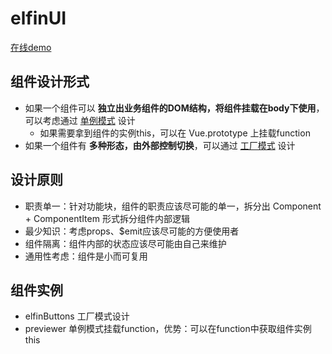 # elfinUI

[在线demo](https://codesandbox.io/s/elfinui-yndtm)

## 组件设计形式
- 如果一个组件可以 **独立出业务组件的DOM结构，将组件挂载在body下使用**，可以考虑通过 <u>单例模式</u> 设计
    - 如果需要拿到组件的实例this，可以在 Vue.prototype 上挂载function
- 如果一个组件有 **多种形态，由外部控制切换**，可以通过 <u>工厂模式</u> 设计

## 设计原则
- 职责单一：针对功能块，组件的职责应该尽可能的单一，拆分出 Component + ComponentItem 形式拆分组件内部逻辑
- 最少知识：考虑props、$emit应该尽可能的方便使用者
- 组件隔离：组件内部的状态应该尽可能由自己来维护
- 通用性考虑：组件是小而可复用

## 组件实例

- elfinButtons 工厂模式设计
- previewer 单例模式挂载function，优势：可以在function中获取组件实例this